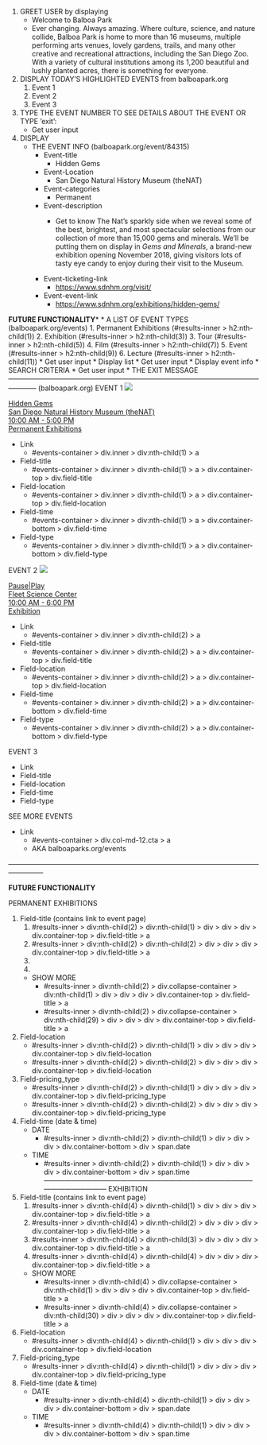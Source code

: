 
1. GREET USER by displaying
    * Welcome to Balboa Park
    * Ever changing. Always amazing. Where culture, science, and nature collide, Balboa Park is home to more than 16 museums, multiple performing arts venues, lovely gardens, trails, and many other creative and recreational attractions, including the San Diego Zoo. With a variety of cultural institutions among its 1,200 beautiful and lushly planted acres, there is something for everyone.
2. DISPLAY TODAY’S HIGHLIGHTED EVENTS from balboapark.org
    1. Event 1
    2. Event 2
    3. Event 3
3. TYPE THE EVENT NUMBER TO SEE DETAILS ABOUT THE EVENT OR TYPE ’exit’:
    * Get user input
4. DISPLAY
    * THE EVENT INFO (balboapark.org/event/84315)
        * Event-title
            * Hidden Gems
        * Event-Location
            * San Diego Natural History Museum (theNAT)
        * Event-categories
            * Permanent
        * Event-description
            * <p>Get to know The Nat’s sparkly side when we reveal some of the best, brightest, and most spectacular selections from our collection of more than 15,000 gems and minerals. We’ll be putting them on display in&nbsp;<em>Gems and Minerals</em>, a brand-new exhibition opening November 2018, giving visitors lots of tasty eye candy to enjoy during their visit to the Museum.&nbsp;</p>
        * Event-ticketing-link
            * https://www.sdnhm.org/visit/
        * Event-event-link
            * https://www.sdnhm.org/exhibitions/hidden-gems/

****FUTURE FUNCTIONALITY*****
    * A LIST OF EVENT TYPES (balboapark.org/events)
        1. Permanent Exhibitions (#results-inner > h2:nth-child(1))
        2. Exhibition (#results-inner > h2:nth-child(3))
        3. Tour (#results-inner > h2:nth-child(5))
        4. Film (#results-inner > h2:nth-child(7))
        5. Event (#results-inner > h2:nth-child(9))
        6. Lecture (#results-inner > h2:nth-child(11))
        * Get user input
            * Display list
            * Get user input
                * Display event info
    * SEARCH CRITERIA
        * Get user input
    * THE EXIT MESSAGE
————————————————————————————————————————
(balboapark.org)
EVENT 1
<a class="event-container-inner" href="/event/84315"><img src="https://bpcal.bpoc.org/images/NAT-HiddenGemsThumbnail-400x400.JPG"><div class="container-top"><div class="field-title">Hidden Gems</div><div class="field-location">San Diego Natural History Museum (theNAT)</div></div><div class="container-bottom"><div class="field-time">10:00 AM - 5:00 PM</div><div class="field-type">Permanent Exhibitions</div></div></a>
* Link
    * #events-container > div.inner > div:nth-child(1) > a
* Field-title
    * #events-container > div.inner > div:nth-child(1) > a > div.container-top > div.field-title
* Field-location
    * #events-container > div.inner > div:nth-child(1) > a > div.container-top > div.field-location
* Field-time
    * #events-container > div.inner > div:nth-child(1) > a > div.container-bottom > div.field-time
* Field-type
    * #events-container > div.inner > div:nth-child(1) > a > div.container-bottom > div.field-type

EVENT 2
<a class="event-container-inner" href="/event/73367"><img src="https://bpcal.bpoc.org/images/FLEET-P_P_Thumbnail-400x400.jpg"><div class="container-top"><div class="field-title">Pause|Play</div><div class="field-location">Fleet Science Center</div></div><div class="container-bottom"><div class="field-time">10:00 AM - 6:00 PM</div><div class="field-type">Exhibition</div></div></a>
* Link
    * #events-container > div.inner > div:nth-child(2) > a
* Field-title
    * #events-container > div.inner > div:nth-child(2) > a > div.container-top > div.field-title
* Field-location
    * #events-container > div.inner > div:nth-child(2) > a > div.container-top > div.field-location
* Field-time
    * #events-container > div.inner > div:nth-child(2) > a > div.container-bottom > div.field-time
* Field-type
    * #events-container > div.inner > div:nth-child(2) > a > div.container-bottom > div.field-type

EVENT 3
* Link
* Field-title
* Field-location
* Field-time
* Field-type

SEE MORE EVENTS
* Link
    * #events-container > div.col-md-12.cta > a
    * AKA balboaparks.org/events

—————————————————————————————————————————

****FUTURE FUNCTIONALITY****

PERMANENT EXHIBITIONS
1. Field-title (contains link to event page)
    1. #results-inner > div:nth-child(2) > div:nth-child(1) > div > div > div > div.container-top > div.field-title > a
    2. #results-inner > div:nth-child(2) > div:nth-child(2) > div > div > div > div.container-top > div.field-title > a
    3.
    4.
    * SHOW MORE
        * #results-inner > div:nth-child(2) > div.collapse-container > div:nth-child(1) > div > div > div > div.container-top > div.field-title > a
        * #results-inner > div:nth-child(2) > div.collapse-container > div:nth-child(29) > div > div > div > div.container-top > div.field-title > a
2. Field-location
    * #results-inner > div:nth-child(2) > div:nth-child(1) > div > div > div > div.container-top > div.field-location
    * #results-inner > div:nth-child(2) > div:nth-child(2) > div > div > div > div.container-top > div.field-location
3. Field-pricing_type
    * #results-inner > div:nth-child(2) > div:nth-child(1) > div > div > div > div.container-top > div.field-pricing_type
    * #results-inner > div:nth-child(2) > div:nth-child(2) > div > div > div > div.container-top > div.field-pricing_type
4. Field-time (date & time)
    * DATE
        * #results-inner > div:nth-child(2) > div:nth-child(1) > div > div > div > div.container-bottom > div > span.date
    * TIME
        * #results-inner > div:nth-child(2) > div:nth-child(1) > div > div > div > div.container-bottom > div > span.time
———————————————————————————————————————
EXHIBITION
1. Field-title (contains link to event page)
    1. #results-inner > div:nth-child(4) > div:nth-child(1) > div > div > div > div.container-top > div.field-title > a
    2. #results-inner > div:nth-child(4) > div:nth-child(2) > div > div > div > div.container-top > div.field-title > a
    3. #results-inner > div:nth-child(4) > div:nth-child(3) > div > div > div > div.container-top > div.field-title > a
    4. #results-inner > div:nth-child(4) > div:nth-child(4) > div > div > div > div.container-top > div.field-title > a
    * SHOW MORE
        * #results-inner > div:nth-child(4) > div.collapse-container > div:nth-child(1) > div > div > div > div.container-top > div.field-title > a
        * #results-inner > div:nth-child(4) > div.collapse-container > div:nth-child(30) > div > div > div > div.container-top > div.field-title > a
2. Field-location
    * #results-inner > div:nth-child(4) > div:nth-child(1) > div > div > div > div.container-top > div.field-location
3. Field-pricing_type
    * #results-inner > div:nth-child(4) > div:nth-child(1) > div > div > div > div.container-top > div.field-pricing_type
4. Field-time (date & time)
    * DATE
        * #results-inner > div:nth-child(4) > div:nth-child(1) > div > div > div > div.container-bottom > div > span.date
    * TIME
        * #results-inner > div:nth-child(4) > div:nth-child(1) > div > div > div > div.container-bottom > div > span.time
